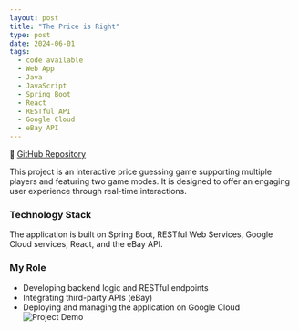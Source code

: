 ```yaml
---
layout: post
title: "The Price is Right"
type: post
date: 2024-06-01
tags:
  - code available
  - Web App
  - Java
  - JavaScript
  - Spring Boot
  - React
  - RESTful API
  - Google Cloud
  - eBay API
---
```

📂 [GitHub Repository](https://github.com/sopra-fs24-group-18/sopra-fs24-group-18-server/blob/main/README.md)

This project is an interactive price guessing game supporting multiple players and featuring two game modes. It is designed to offer an engaging user experience through real-time interactions.

### Technology Stack
The application is built on Spring Boot, RESTful Web Services, Google Cloud services, React, and the eBay API.

### My Role

- Developing backend logic and RESTful endpoints
- Integrating third-party APIs (eBay)
- Deploying and managing the application on Google Cloud
![Project Demo](https://raw.githubusercontent.com/YanYang-G0001/github.io/master/project1.png)

